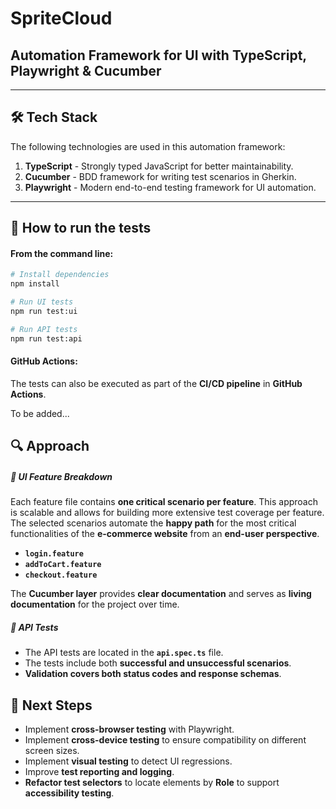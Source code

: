 # SpriteCloud

## Automation Framework for UI with TypeScript, Playwright & Cucumber

---

## 🛠️ Tech Stack

The following technologies are used in this automation framework:

1. **TypeScript** - Strongly typed JavaScript for better maintainability.
2. **Cucumber** - BDD framework for writing test scenarios in Gherkin.
3. **Playwright** - Modern end-to-end testing framework for UI automation.

---

## 🚀 How to run the tests

#### From the command line:

```sh
# Install dependencies
npm install

# Run UI tests
npm run test:ui

# Run API tests
npm run test:api
```

#### GitHub Actions:

The tests can also be executed as part of the **CI/CD pipeline** in **GitHub Actions**.

To be added...

## 🔍 Approach

##### 📝 UI Feature Breakdown

Each feature file contains **one critical scenario per feature**. This approach is scalable and allows for building more extensive test coverage per feature. The selected scenarios automate the **happy path** for the most critical functionalities of the **e-commerce website** from an **end-user perspective**.

- **`login.feature`**
- **`addToCart.feature`**
- **`checkout.feature`**

The **Cucumber layer** provides **clear documentation** and serves as **living documentation** for the project over time.

##### 🔗 API Tests

- The API tests are located in the **`api.spec.ts`** file.
- The tests include both **successful and unsuccessful scenarios**.
- **Validation covers both status codes and response schemas**.

## 📌 Next Steps

- Implement **cross-browser testing** with Playwright.
- Implement **cross-device testing** to ensure compatibility on different screen sizes.
- Implement **visual testing** to detect UI regressions.
- Improve **test reporting and logging**.
- **Refactor test selectors** to locate elements by **Role** to support **accessibility testing**.
